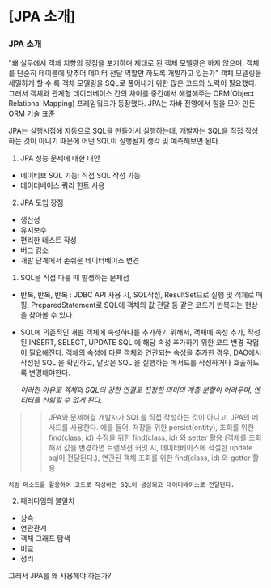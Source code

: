 # [JPA 소개]

### JPA 소개
"왜 실무에서 객체 지향의 장점을 포기하며 제대로 된 객체 모델링은 하지 않으며, 객체를 단순히 테이블에 맞추어 데이터 전달 역할만 하도록 개발하고 있는가"
객체 모델링을 세밀하게 할 수 록 객체 모델링을 SQL로 풀어내기 위한 많은 코드와 노력이 필요했다. 
그래서 객체와 관계형 데이터베이스 간의 차이를 중간에서 해결해주는 ORM(Object Relational Mapping) 프레임워크가 등장했다. 
JPA는 자바 진영에서 힘을 모아 만든 ORM 기술 표준

JPA는 실행시점에 자동으로 SQL을 만들어서 실행하는데, 개발자는 SQL을 직접 작성하는 것이 아니기 때문에 어떤 SQL이 실행될지 생각 및 예측해보면 된다.

1. JPA 성능 문제에 대한 대안
  - 네이티브 SQL 기능: 직접 SQL 작성 가능
  - 데이터베이스 쿼리 힌트 사용

2. JPA 도입 장점
  - 생산성
  - 유지보수
  - 편리한 테스트 작성
  - 버그 감소
  - 개발 단계에서 손쉬운 데이터베이스 변경

1. SQL을 직접 다룰 때 발생하는 문제점
  - 반복, 반복, 반복
      : JDBC API 사용 시, 
      SQL작성, ResultSet으로 실행 및 객체로 매핑, PreparedStatement로 SQL에 객체의 값 전달 등 
      같은 코드가 반복되는 현상을 찾아볼 수 있다.
  - SQL에 의존적인 개발
    객체에 속성하나를 추가하기 위해서, 객체에 속성 추가, 작성된 INSERT, SELECT, UPDATE SQL 에 해당 속성 추가하기 위한 코드 변경 작업이 필요해진다.
    객체의 속성에 다른 객체와 연관되는 속성을 추가한 경우, DAO에서 작성된 SQL 을 확인하고, 알맞은 SQL 을 실행하는 메서드를 작성하거나 호출하도록 변경해야한다.
    
    *이러한 이유로 객체와 SQL의 강한 연결로 진정한 의미의 계층 분할이 어려우며, 엔티티를 신뢰할 수 없게 된다.*
    
  >> JPA와 문제해결
    개발자가 SQL을 직접 작성하는 것이 아니고, JPA의 메서드를 사용한다. 
    예를 들어, 저장을 위한 persist(entity), 조회를 위한 find(class, id)
    수정을 위한 find(class, id) 와 setter 활용 (객체를 조회해서 값을 변경하면 트랜잭션 커밋 시, 데이터베이스에 적절한 update sql이 전달된다.),
    연관된 객체 조회를 위한 find(class, id) 와 getter 활용
    
    처럼 메소드를 활용하여 코드로 작성하면 SQL이 생성되고 데이터베이스로 전달된다.
    
    
2. 패러다임의 불일치
  - 상속
  - 연관관계
  - 객체 그래프 탐색
  - 비교
  - 정리

그래서 JPA를 왜 사용해야 하는가?

